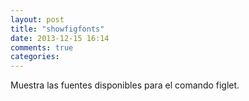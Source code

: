 ```yaml
---
layout: post
title: "showfigfonts"
date: 2013-12-15 16:14
comments: true
categories: 
---
```

Muestra las fuentes disponibles para el comando figlet.

